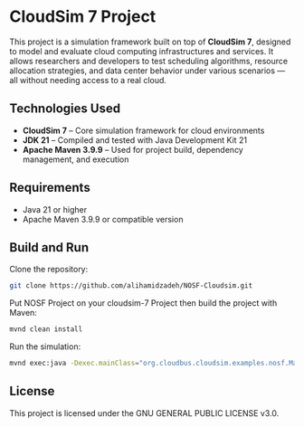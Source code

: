 # CloudSim 7 Project

This project is a simulation framework built on top of **CloudSim 7**, designed to model and evaluate cloud computing infrastructures and services. It allows researchers and developers to test scheduling algorithms, resource allocation strategies, and data center behavior under various scenarios — all without needing access to a real cloud.


## Technologies Used

* **CloudSim 7** – Core simulation framework for cloud environments
* **JDK 21** – Compiled and tested with Java Development Kit 21
* **Apache Maven 3.9.9** – Used for project build, dependency management, and execution

## Requirements

* Java 21 or higher
* Apache Maven 3.9.9 or compatible version

## Build and Run

Clone the repository:

```bash
git clone https://github.com/alihamidzadeh/NOSF-Cloudsim.git
```

Put NOSF Project on your cloudsim-7 Project then build the project with Maven:

```bash
mvnd clean install
```

Run the simulation:

```bash
mvnd exec:java -Dexec.mainClass="org.cloudbus.cloudsim.examples.nosf.Main"
```

## License

This project is licensed under the GNU GENERAL PUBLIC LICENSE v3.0.

